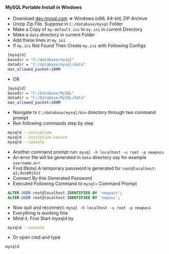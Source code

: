 #### MySQL Portable Install in Windows

* Download [dev.mysql.com](https://dev.mysql.com/downloads/mysql/) => Windows (x86, 64-bit) ZIP Archive
* Unzip Zip File. Suppose in ` C:/database/mysql ` Folder
* Make a Copy of ` my-default.ini ` to ` my.ini ` in current Directory
* Make a ` data ` directory in current Folder
* Add these lines in ` my.ini `
* If ` my.ini ` Not Found Then Create ` my.ini ` with Following Configs
```sh
 [mysqld]
 basedir = "C:/database/mysql"
 datadir = "C:/database/mysql/data"
 max_allowed_packet=100M
```
* OR
```sh
 [mysqld]
 basedir = "C:/Database/MySQL"
 datadir = "C:/Database/MySQL/data"
 max_allowed_packet=100M
 ```

* Navigate to ` C:/database/mysql/bin ` directory through two command prompt
* Run following commands step by step
```sh
 mysqld --initialize
 mysqld --initialize-secure
 mysqld --console
```

* Another command prompt run: ` mysql -h localhost -u root -p newpass `
* An error file will be generated in `data` directory say for example ` username.err `
* Find [Note] A temporary password is generated for ` root@localhost: q1;dusbRjkzJ `
* Connect By this Generated Password
* Executed Following Command to `mysql>` Command Prompt
```sql
 ALTER USER root@localhost IDENTIFIED BY 'newpass';
 ALTER USER root@localhost IDENTIFIED BY 'nopass';
```
* Now quit and reconnect: ` mysql -h localhost -u root -p newpass `
* Everything is working fine
* Mind it. First Start mysqld by 
```sh
 mysqld --console
```
* Or open cmd and type
```sh
mysqld
```
